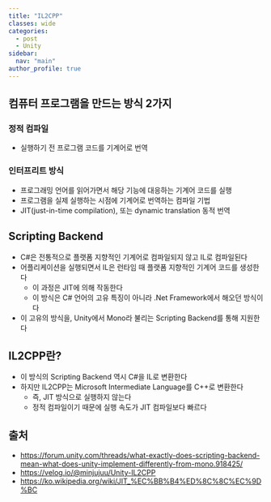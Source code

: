 ```yaml
---
title: "IL2CPP"
classes: wide
categories: 
  - post
  - Unity
sidebar:
  nav: "main"
author_profile: true
---
```


## 컴퓨터 프로그램을 만드는 방식 2가지

### 정적 컴파일
* 실행하기 전 프로그램 코드를 기계어로 번역

### 인터프리트 방식
* 프로그래밍 언어를 읽어가면서 해당 기능에 대응하는 기계어 코드를 실행
* 프로그램을 실제 실행하는 시점에 기계어로 번역하는 컴파일 기법
* JIT(just-in-time compilation), 또는 dynamic translation 동적 번역

## Scripting Backend
* C#은 전통적으로 플랫폼 지향적인 기계어로 컴파일되지 않고 IL로 컴파일된다
* 어플리케이션을 실행되면서 IL은 런타임 때 플랫폼 지향적인 기계어 코드를 생성한다
  * 이 과정은 JIT에 의해 작동한다
  * 이 방식은 C# 언어의 고유 특징이 아니라 .Net Framework에서 해오던 방식이다
* 이 고유의 방식을, Unity에서 Mono라 불리는 Scripting Backend를 통해 지원한다 

## IL2CPP란?
* 이 방식의 Scripting Backend 역시 C#을 IL로 변환한다
* 하지만 IL2CPP는 Microsoft Intermediate Language를 C++로 변환한다
  * 즉, JIT 방식으로 실행하지 않는다
  * 정적 컴파일이기 때문에 실행 속도가 JIT 컴파일보다 빠르다

## 출처
* <https://forum.unity.com/threads/what-exactly-does-scripting-backend-mean-what-does-unity-implement-differently-from-mono.918425/>
* <https://velog.io/@minjujuu/Unity-IL2CPP>
* <https://ko.wikipedia.org/wiki/JIT_%EC%BB%B4%ED%8C%8C%EC%9D%BC>